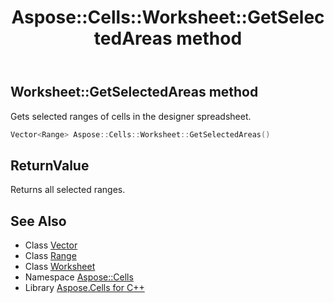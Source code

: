 ﻿---
title: Aspose::Cells::Worksheet::GetSelectedAreas method
linktitle: GetSelectedAreas
second_title: Aspose.Cells for C++ API Reference
description: 'Aspose::Cells::Worksheet::GetSelectedAreas method. Gets selected ranges of cells in the designer spreadsheet in C++.'
type: docs
weight: 10100
url: /cpp/aspose.cells/worksheet/getselectedareas/
---
## Worksheet::GetSelectedAreas method


Gets selected ranges of cells in the designer spreadsheet.

```cpp
Vector<Range> Aspose::Cells::Worksheet::GetSelectedAreas()
```


## ReturnValue

Returns all selected ranges.

## See Also

* Class [Vector](../../vector/)
* Class [Range](../../range/)
* Class [Worksheet](../)
* Namespace [Aspose::Cells](../../)
* Library [Aspose.Cells for C++](../../../)
